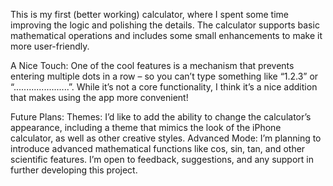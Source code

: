 This is my first (better working) calculator, where I spent some time improving the logic and polishing the details. The calculator supports basic mathematical operations and includes some small enhancements to make it more user-friendly.

A Nice Touch:
One of the cool features is a mechanism that prevents entering multiple dots in a row – so you can’t type something like “1.2.3” or “......................”. While it’s not a core functionality, I think it’s a nice addition that makes using the app more convenient!

Future Plans:
Themes: I’d like to add the ability to change the calculator’s appearance, including a theme that mimics the look of the iPhone calculator, as well as other creative styles.
Advanced Mode: I’m planning to introduce advanced mathematical functions like cos, sin, tan, and other scientific features.
I’m open to feedback, suggestions, and any support in further developing this project.
